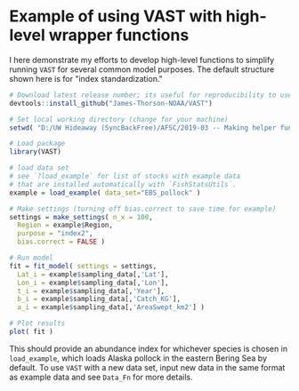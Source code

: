 # Example of using VAST with high-level wrapper functions

I here demonstrate my efforts to develop high-level functions to simplify running `VAST` for several common model purposes.  The default structure shown here is for "index standardization."

```R
# Download latest release number; its useful for reproducibility to use a specific release number
devtools::install_github("James-Thorson-NOAA/VAST")

# Set local working directory (change for your machine)
setwd( "D:/UW Hideaway (SyncBackFree)/AFSC/2019-03 -- Making helper functions for VAST" )

# Load package
library(VAST)

# load data set
# see `?load_example` for list of stocks with example data 
# that are installed automatically with `FishStatsUtils`. 
example = load_example( data_set="EBS_pollock" )

# Make settings (turning off bias.correct to save time for example)
settings = make_settings( n_x = 100, 
  Region = example$Region, 
  purpose = "index2", 
  bias.correct = FALSE )

# Run model
fit = fit_model( settings = settings, 
  Lat_i = example$sampling_data[,'Lat'], 
  Lon_i = example$sampling_data[,'Lon'], 
  t_i = example$sampling_data[,'Year'], 
  b_i = example$sampling_data[,'Catch_KG'], 
  a_i = example$sampling_data[,'AreaSwept_km2'] )

# Plot results
plot( fit )
```

This should provide an abundance index for whichever species is chosen in `load_example`, which loads Alaska pollock in the eastern Bering Sea by default. To use `VAST` with a new data set, input new data in the same format as example data and see `Data_Fn` for more details.